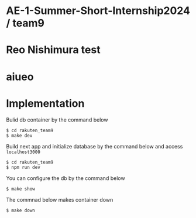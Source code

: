 # AE-1-Summer-Short-Internship2024 / team9
# Reo Nishimura test
# aiueo

# Implementation

Bulid db container by the command below

```
$ cd rakuten_team9
$ make dev
```

Build next app and initialize database by the command below and access `localhost3000`

```
$ cd rakuten_team9
$ npm run dev
```

You can configure the db by the command below
```
$ make show
```

The commnad below makes container down
```
$ make down
```